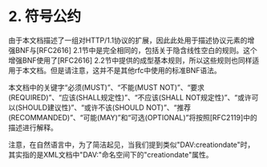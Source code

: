 # 2. 符号公约

由于本文档描述了一组对HTTP/1.1协议的扩展，因此此处用于描述协议元素的增强BNF与[RFC2616] 2.1节中是完全相同的，包括关于隐含线性空白的规则。这个增强BNF使用了[RFC2616] 2.2节中提供的成型基本规则，所以这些规则也同样适用于本文档。但是请注意，这并不是其他rfc中使用的标准BNF语法。

本文档中的关键字“必须(MUST)”、“不能(MUST NOT)”、“要求(REQUIRED)”、“应该(SHALL规定性)”、“不应该(SHALL NOT规定性)”、“或许可以(SHOULD建议性)”、“或许不该(SHOULD NOT)”、“推荐(RECOMMANDED)”、“可能(MAY)”和“可选(OPTIONAL)”将按照[RFC2119]中的描述进行解释。

注意，在自然语言中，为了简洁起见，当我们提到类似"DAV:creationdate"时，其实指的是XML文档中"DAV:"命名空间下的"creationdate"属性。